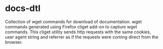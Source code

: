 # docs-dtl
Collection of wget commands for download of documentation. wget commands generated using Firefox cliget add-on to capture wget commands. This cliget utility sends http requests with the same cookies, user agent string and referrer as if the requests were coming direct from the browser.
